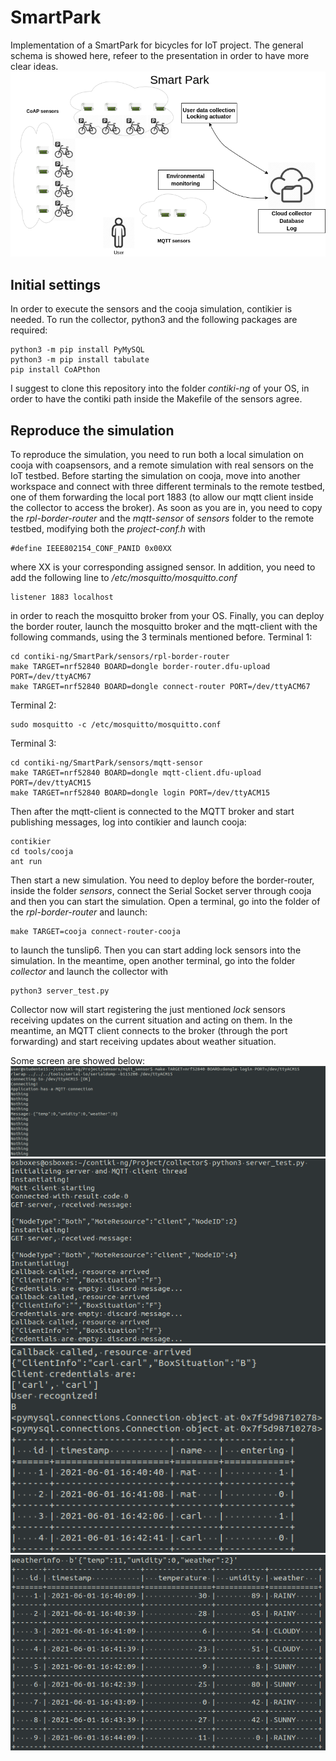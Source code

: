 # SmartPark
Implementation of a SmartPark for bicycles for IoT project. The general schema is showed here, refeer to the presentation in order to have more clear ideas.
![image info](./docs/images/diagram.png)

## Initial settings
In order to execute the sensors and the cooja simulation, contikier is needed. 
To run the collector, python3 and the following packages are required:
```
python3 -m pip install PyMySQL
python3 -m pip install tabulate
pip install CoAPthon
```
I suggest to clone this repository into the folder *contiki-ng* of your OS, in order to have the contiki path inside the Makefile of the sensors agree.

## Reproduce the simulation
To reproduce the simulation, you need to run both a local simulation on cooja with coapsensors, and a remote simulation with real sensors on the IoT testbed.
Before starting the simulation on cooja, move into another workspace and connect with three different terminals to the remote testbed, one of them forwarding the local port 1883 (to allow our mqtt client inside the collector to access the broker).
As soon as you are in, you need to copy the *rpl-border-router* and the *mqtt-sensor* of *sensors* folder to the remote testbed, modifying both the *project-conf.h* with
```
#define IEEE802154_CONF_PANID 0x00XX
```
where XX is your corresponding assigned sensor. In addition, you need to add the following line to */etc/mosquitto/mosquitto.conf*
```
listener 1883 localhost
```
in order to reach the mosquitto broker from your OS. Finally, you can deploy the border router, launch the mosquitto broker and the mqtt-client with the following commands, using the 3 terminals mentioned before.
Terminal 1:
```
cd contiki-ng/SmartPark/sensors/rpl-border-router
make TARGET=nrf52840 BOARD=dongle border-router.dfu-upload PORT=/dev/ttyACM67
make TARGET=nrf52840 BOARD=dongle connect-router PORT=/dev/ttyACM67
```
Terminal 2:
```
sudo mosquitto -c /etc/mosquitto/mosquitto.conf
```
Terminal 3:
```
cd contiki-ng/SmartPark/sensors/mqtt-sensor
make TARGET=nrf52840 BOARD=dongle mqtt-client.dfu-upload PORT=/dev/ttyACM15
make TARGET=nrf52840 BOARD=dongle login PORT=/dev/ttyACM15
```

Then after the mqtt-client is connected to the MQTT broker and start publishing messages, log into contikier and launch cooja:
```
contikier
cd tools/cooja
ant run
```
Then start a new simulation. You need to deploy before the border-router, inside the folder *sensors*, connect the Serial Socket server through cooja and then you can start the simulation. Open a terminal, go into the folder of the *rpl-border-router* and launch:
```
make TARGET=cooja connect-router-cooja
```
to launch the tunslip6.
Then you can start adding lock sensors into the simulation. In the meantime, open another terminal, go into the folder *collector* and launch the collector with
```
python3 server_test.py
```
Collector now will start registering the just mentioned *lock* sensors receiving updates on the current situation and acting on them. In the meantime, an MQTT client connects to the broker (through the port forwarding) and start receiving updates about weather situation.

Some screen are showed below:
![image info](./docs/images/mqtt_output.png)
![image info](./docs/images/node_registration.png)
![image info](./docs/images/coap_post.png)
![image info](./docs/images/mqtt_publish.png)
